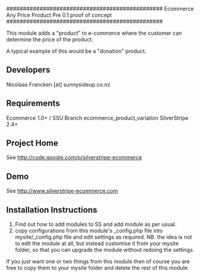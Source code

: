 ###############################################
Ecommerce Any Price Product
Pre 0.1 proof of concept
###############################################

This module adds a "product" to e-commerce where
the customer can determine the price of the product.

A typical example of this would be a "donation" product.

Developers
-----------------------------------------------
Nicolaas Francken [at] sunnysideup.co.nz


Requirements
-----------------------------------------------
Ecommerce 1.0+ / SSU Branch
ecommerce_product_variation
SilverStripe 2.4+

Project Home
-----------------------------------------------
See http://code.google.com/p/silverstripe-ecommerce

Demo
-----------------------------------------------
See http://www.silverstripe-ecommerce.com

Installation Instructions
-----------------------------------------------
1. Find out how to add modules to SS and add module as per usual.
2. copy configurations from this module's _config.php file
into mysite/_config.php file and edit settings as required.
NB. the idea is not to edit the module at all, but instead customise
it from your mysite folder, so that you can upgrade the module without redoing the settings.

If you just want one or two things from this module
then of course you are free to copy them to your
mysite folder and delete the rest of this module.



